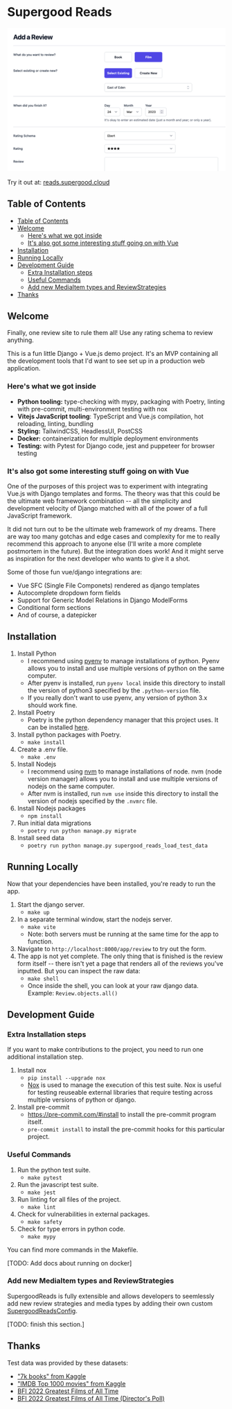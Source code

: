 # Supergood Reads

<p align="left">
  <img src="./docs/app.png" width="600">
</p>

Try it out at: [reads.supergood.cloud](https://reads.supergood.cloud/)

## Table of Contents
- [Table of Contents](#table-of-contents)
- [Welcome](#welcome)
  - [Here's what we got inside](#heres-what-we-got-inside)
  - [It's also got some interesting stuff going on with Vue](#its-also-got-some-interesting-stuff-going-on-with-vue)
- [Installation](#installation)
- [Running Locally](#running-locally)
- [Development Guide](#development-guide)
  - [Extra Installation steps](#extra-installation-steps)
  - [Useful Commands](#useful-commands)
  - [Add new MediaItem types and ReviewStrategies](#add-new-mediaitem-types-and-reviewstrategies)
- [Thanks](#thanks)

## Welcome

Finally, one review site to rule them all! Use any rating schema to review anything.

This is a fun little Django + Vue.js demo project. It's an MVP containing all the development tools that I'd want to see set up in a production web application.

### Here's what we got inside

- **Python tooling:** type-checking with mypy, packaging with Poetry, linting with pre-commit, multi-environment testing with nox
- **Vitejs JavaScript tooling**: TypeScript and Vue.js compilation, hot reloading, linting, bundling
- **Styling:** TailwindCSS, HeadlessUI, PostCSS
- **Docker:** containerization for multiple deployment environments
- **Testing:** with Pytest for Django code, jest and puppeteer for browser testing

### It's also got some interesting stuff going on with Vue

One of the purposes of this project was to experiment with integrating Vue.js with Django templates and forms. The theory was that this could be the ultimate web framework combination -- all the simplicity and development velocity of Django matched with all of the power of a full JavaScript framework.

It did not turn out to be the ultimate web framework of my dreams. There are way too many gotchas and edge cases and complexity for me to really recommend this approach to anyone else (I'll write a more complete postmortem in the future). But the integration does work! And it might serve as inspiration for the next developer who wants to give it a shot.

Some of those fun vue/django integrations are:

- Vue SFC (Single File Componets) rendered as django templates
- Autocomplete dropdown form fields
- Support for Generic Model Relations in Django ModelForms
- Conditional form sections
- And of course, a datepicker

## Installation
1. Install Python
   - I recommend using [pyenv](https://github.com/pyenv/pyenv) to manage installations of python. Pyenv allows you to install and use multiple versions of python on the same computer.
   - After pyenv is installed, run `pyenv local` inside this directory to install the version of python3 specified by the `.python-version` file.
   - If you really don't want to use pyenv, any version of python 3.x should work fine.
2. Install Poetry
   - Poetry is the python dependency manager that this project uses. It can be installed [here](https://python-poetry.org/).
3. Install python packages with Poetry.
   - `make install`
4. Create a .env file.
   - `make .env`
5. Install Nodejs
   - I recommend using [nvm](https://github.com/nvm-sh/nvm) to manage installations of node. nvm (node version manager) allows you to install and use multiple versions of nodejs on the same computer.
   - After nvm is installed, run `nvm use` inside this directory to install the version of nodejs specified by the `.nvmrc` file.
7. Install Nodejs packages
   - `npm install`
8. Run initial data migrations
   - `poetry run python manage.py migrate`
9. Install seed data
   - `poetry run python manage.py supergood_reads_load_test_data`

## Running Locally
Now that your dependencies have been installed, you're ready to run the app.

1. Start the django server.
   - `make up`
2. In a separate terminal window, start the nodejs server.
   - `make vite`
   - Note: both servers must be running at the same time for the app to function.
3. Navigate to `http://localhost:8000/app/review` to try out the form.
4. The app is not yet complete. The only thing that is finished is the review form itself -- there isn't yet a page that renders all of the reviews you've inputted. But you can inspect the raw data:
   - `make shell`
   - Once inside the shell, you can look at your raw django data. Example: `Review.objects.all()`

## Development Guide

### Extra Installation steps

If you want to make contributions to the project, you need to run one additional installation step.

1. Install nox
   - `pip install --upgrade nox`
   - [Nox](https://nox.thea.codes/en/stable/index.html) is used to manage the execution of this test suite. Nox is useful for testing reuseable external libraries that require testing across multiple versions of python or django.
2. Install pre-commit
   - https://pre-commit.com/#install to install the pre-commit program itself.
   - `pre-commit install` to install the pre-commit hooks for this particular project.

### Useful Commands

1. Run the python test suite.
   - `make pytest`
2. Run the javascript test suite.
   - `make jest`
3. Run linting for all files of the project.
   - `make lint`
4. Check for vulnerabilities in external packages.
   - `make safety`
5. Check for type errors in python code.
   - `make mypy`

You can find more commands in the Makefile.

[TODO: Add docs about running on docker]

### Add new MediaItem types and ReviewStrategies

SupergoodReads is fully extensible and allows developers to seemlessly add new review strategies and media types by adding their own custom [SupergoodReadsConfig](./supergood_reads/utils/engine.py).

[TODO: finish this section.]

## Thanks

Test data was provided by these datasets:
- ["7k books" from Kaggle](https://www.kaggle.com/datasets/dylanjcastillo/7k-books-with-metadata)
- ["IMDB Top 1000 movies" from Kaggle](https://www.kaggle.com/datasets/arthurchongg/imdb-top-1000-movies)
- [BFI 2022 Greatest Films of All Time](https://www.bfi.org.uk/sight-and-sound/greatest-films-all-time)
- [BFI 2022 Greatest Films of All Time (Director's Poll)](https://www.bfi.org.uk/sight-and-sound/directors-100-greatest-films-all-time)
